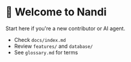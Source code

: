 # 🧭 Welcome to Nandi

Start here if you're a new contributor or AI agent.

- Check `docs/index.md`
- Review `features/` and `database/`
- See `glossary.md` for terms
